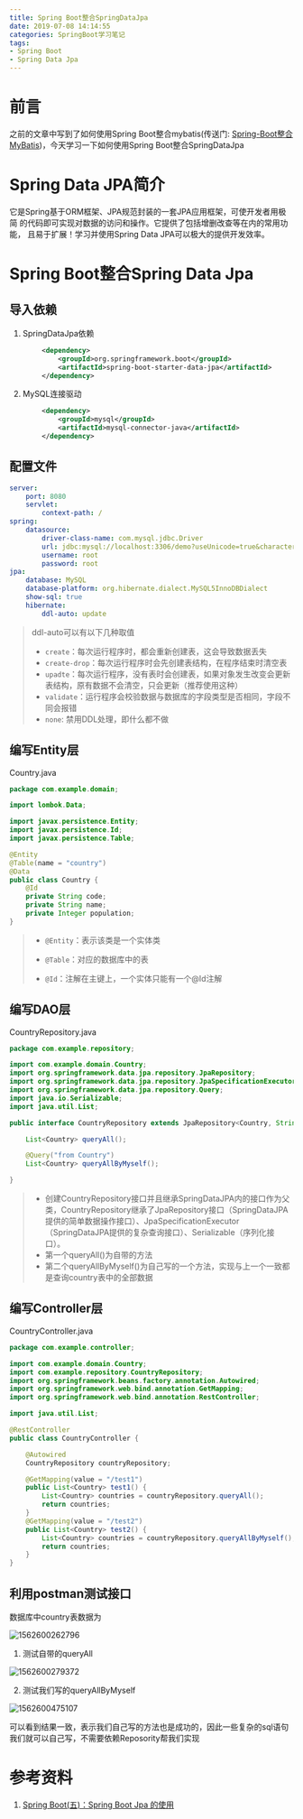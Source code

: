 ```yaml
---
title: Spring Boot整合SpringDataJpa
date: 2019-07-08 14:14:55
categories: SpringBoot学习笔记
tags:
- Spring Boot
- Spring Data Jpa
---
```


# 前言

之前的文章中写到了如何使用Spring Boot整合mybatis(传送门: [Spring-Boot整合MyBatis](https://shangguanhong.github.io/2019/06/03/Spring-Boot整合MyBatis/))，今天学习一下如何使用Spring Boot整合SpringDataJpa

# Spring Data JPA简介

它是Spring基于ORM框架、JPA规范封装的一套JPA应用框架，可使开发者用极简 
的代码即可实现对数据的访问和操作。它提供了包括增删改查等在内的常用功能， 
且易于扩展！学习并使用Spring Data JPA可以极大的提供开发效率。

<!--more-->

# Spring Boot整合Spring Data Jpa

## 导入依赖

1. SpringDataJpa依赖

```xml
        <dependency>
            <groupId>org.springframework.boot</groupId>
            <artifactId>spring-boot-starter-data-jpa</artifactId>
        </dependency>
```

2. MySQL连接驱动

```xml
        <dependency>
            <groupId>mysql</groupId>
            <artifactId>mysql-connector-java</artifactId>
        </dependency>
```

## 配置文件

```yaml
server:
    port: 8080
    servlet:
        context-path: /
spring:
    datasource:
        driver-class-name: com.mysql.jdbc.Driver
        url: jdbc:mysql://localhost:3306/demo?useUnicode=true&characterEncoding=UTF-8&zeroDateTimeBehavior=convertToNull&allowMultiQueries=true&useSSL=false
        username: root
        password: root
jpa:
    database: MySQL
    database-platform: org.hibernate.dialect.MySQL5InnoDBDialect
    show-sql: true
    hibernate:
        ddl-auto: update
```

> ddl-auto可以有以下几种取值
>
> -  `create`：每次运行程序时，都会重新创建表，这会导致数据丢失
> -  `create-drop`：每次运行程序时会先创建表结构，在程序结束时清空表
> -  `upadte`：每次运行程序，没有表时会创建表，如果对象发生改变会更新表结构，原有数据不会清空，只会更新（推荐使用这种）
> -  `validate`：运行程序会校验数据与数据库的字段类型是否相同，字段不同会报错
> -  `none`: 禁用DDL处理，即什么都不做

## 编写Entity层

Country.java

```java
package com.example.domain;

import lombok.Data;

import javax.persistence.Entity;
import javax.persistence.Id;
import javax.persistence.Table;

@Entity
@Table(name = "country")
@Data
public class Country {
    @Id
    private String code;
    private String name;
    private Integer population;
}
```

>- `@Entity`：表示该类是一个实体类
>
>- `@Table`：对应的数据库中的表
>
>- `@Id`：注解在主键上，一个实体只能有一个@Id注解

## 编写DAO层

CountryRepository.java

``` java
package com.example.repository;

import com.example.domain.Country;
import org.springframework.data.jpa.repository.JpaRepository;
import org.springframework.data.jpa.repository.JpaSpecificationExecutor;
import org.springframework.data.jpa.repository.Query;
import java.io.Serializable;
import java.util.List;

public interface CountryRepository extends JpaRepository<Country, String>, JpaSpecificationExecutor<Country>, Serializable {

    List<Country> queryAll();

    @Query("from Country")
    List<Country> queryAllByMyself();

}


```

> - 创建CountryRepository接口并且继承SpringDataJPA内的接口作为父类，CountryRepository继承了JpaRepository接口（SpringDataJPA提供的简单数据操作接口）、JpaSpecificationExecutor（SpringDataJPA提供的复杂查询接口）、Serializable（序列化接口）。
> - 第一个queryAll()为自带的方法
> - 第二个queryAllByMyself()为自己写的一个方法，实现与上一个一致都是查询country表中的全部数据

## 编写Controller层

CountryController.java

``` java
package com.example.controller;

import com.example.domain.Country;
import com.example.repository.CountryRepository;
import org.springframework.beans.factory.annotation.Autowired;
import org.springframework.web.bind.annotation.GetMapping;
import org.springframework.web.bind.annotation.RestController;

import java.util.List;

@RestController
public class CountryController {

    @Autowired
    CountryRepository countryRepository;

    @GetMapping(value = "/test1")
    public List<Country> test1() {
        List<Country> countries = countryRepository.queryAll();
        return countries;
    }
    @GetMapping(value = "/test2")
    public List<Country> test2() {
        List<Country> countries = countryRepository.queryAllByMyself();
        return countries;
    }
}

```

## 利用postman测试接口

数据库中country表数据为

![1562600262796](Spring-Boot整合SpringDataJpa/1562600262796.png)

1. 测试自带的queryAll

![1562600279372](Spring-Boot整合SpringDataJpa/1562600279372.png)

2. 测试我们写的queryAllByMyself

![1562600475107](Spring-Boot整合SpringDataJpa/1562600475107.png)

可以看到结果一致，表示我们自己写的方法也是成功的，因此一些复杂的sql语句我们就可以自己写，不需要依赖Reposority帮我们实现

# 参考资料

1. [Spring Boot(五)：Spring Boot Jpa 的使用](http://www.ityouknow.com/springboot/2016/08/20/spring-boot-jpa.html)